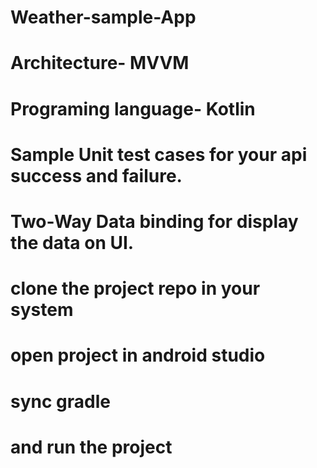 # Weather-sample-App

# Architecture- MVVM
# Programing language- Kotlin
# Sample Unit test cases for your api success and failure.
# Two-Way Data binding for display the data on UI.

# clone the project repo in your system
# open project in android studio
# sync gradle 
# and run the project

